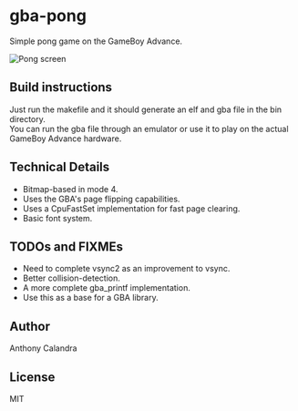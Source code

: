 # gba-pong

Simple pong game on the GameBoy Advance.

![Pong screen](http://anthony-calandra.com/downloads/gba.jpg "Pong screen")

## Build instructions

Just run the makefile and it should generate an elf and gba file in the bin directory.  
You can run the gba file through an emulator or use it to play on the actual GameBoy Advance hardware.

## Technical Details

- Bitmap-based in mode 4.
- Uses the GBA's page flipping capabilities.
- Uses a CpuFastSet implementation for fast page clearing.
- Basic font system.

## TODOs and FIXMEs

- Need to complete vsync2 as an improvement to vsync.
- Better collision-detection.
- A more complete gba_printf implementation.
- Use this as a base for a GBA library.

## Author

Anthony Calandra

## License

MIT
